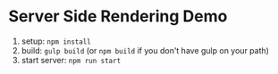 # Server Side Rendering Demo

1. setup: `npm install`
2. build: `gulp build` (or `npm build` if you don't have gulp on your path)
3. start server: `npm run start`
